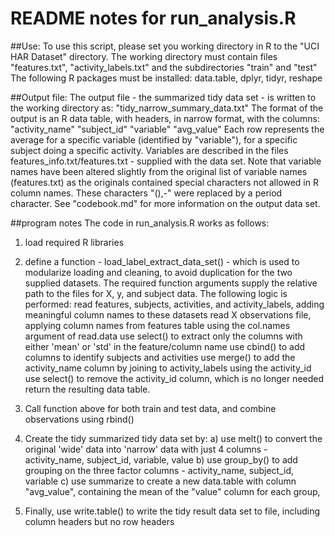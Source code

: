 # README notes for run_analysis.R 

##Use:
To use this script, please set you working directory in R to the "UCI HAR Dataset" directory. 
The working directory must contain files "features.txt", "activity_labels.txt" and the subdirectories "train" and "test"
The following R packages must be installed: data.table, dplyr, tidyr, reshape


##Output file:
The output file - the summarized tidy data set - is written to the working directory as: "tidy_narrow_summary_data.txt"
The format of the output is an R data table, with headers, in narrow format, with the columns: "activity_name" "subject_id" "variable" "avg_value"
Each row represents the average for a specific variable (identified by "variable"), for a specific subject doing a specific activity.
Variables are described in the files features_info.txt/features.txt - supplied with the data set. Note that variable names have been altered slightly from the original list of variable names (features.txt) as the originals contained special characters not allowed in R column names. These characters "(),-" were replaced by a period character.
See "codebook.md" for more information on the output data set.

##program notes
The code in run_analysis.R works as follows:

1. load required R libraries

2. define a function - load_label_extract_data_set() - which is used to modularize loading and cleaning, to avoid duplication for the two supplied datasets. The required function arguments supply the relative path to the files for X, y, and subject data.
The following logic is performed:
	read features, subjects, activities, and activity_labels, adding meaningful column names to these datasets
	read X observations file, applying column names from features table using the col.names argument of read.data
	use select() to extract only the columns with either 'mean' or 'std' in the feature/column name
	use cbind() to add columns to identify subjects and activities
	use merge() to add the activity_name column by joining to activity_labels using the activity_id
	use select() to remove the activity_id column, which is no longer needed
	return the resulting data table.
	
3. Call function above for both train and test data, and combine observations using rbind()

4. Create the tidy summarized tidy data set by:
    a) use melt() to convert the original 'wide' data into 'narrow' data with just 4 columns - activity_name, subject_id, variable, value
	b) use group_by() to add grouping on the three factor columns - activity_name, subject_id, variable
	c) use summarize to create a new data.table with column "avg_value", containing the mean of the "value" column for each group, 

5. Finally, use write.table() to write the tidy result data set to file, including column headers but no row headers
 

